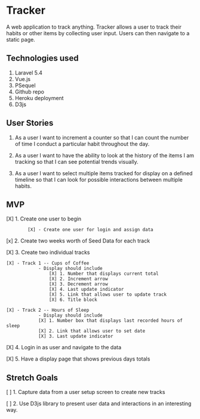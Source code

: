 # Tracker



A web application to track anything. Tracker allows a user to track their habits or other items by collecting user input. Users can then navigate to a static page.

## Technologies used
1. Laravel 5.4
2. Vue.js
3. PSequel
4. Github repo
5. Heroku deployment
6. D3js

## User Stories



1. As a user I want to increment a counter so that I can count the number of time I conduct a particular habit throughout the day.

2. As a user I want to have the ability to look at the history of the items I am tracking so that I can see potential trends visually.

3. As a user I want to select multiple items tracked for display on a defined timeline so that I can look for possible interactions between multiple habits.


## MVP


[X] 1. Create one user to begin

			[X]	- Create one user for login and assign data

[x] 2. Create two weeks worth of Seed Data for each track

[X] 3. Create two individual tracks

	[X] - Track 1 -- Cups of Coffee
				- Display should include
					[X] 1. Number that displays current total
					[X] 2. Increment arrow
					[X] 3. Decrement arrow
					[X] 4. Last update indicator
					[X] 5. Link that allows user to update track
					[X] 6. Title block

	[X] - Track 2 -- Hours of Sleep
				- Display should include
				[X] 1. Number box that displays last recorded hours of sleep
				[X] 2. Link that allows user to set date
				[X] 3. Last update indicator

[X] 4. Login in as user and navigate to the data

[X] 5. Have a display page that shows previous days totals

## Stretch Goals


[ ] 1. Capture data from a user setup screen to create new tracks

[ ] 2. Use D3js library to present user data and interactions in an interesting way.

